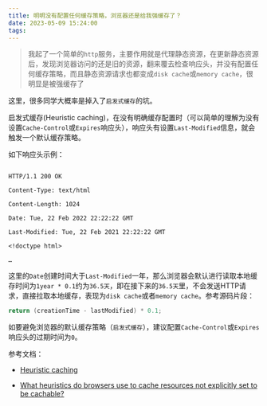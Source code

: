 ```yaml
---
title: 明明没有配置任何缓存策略，浏览器还是给我强缓存了？
date: 2023-05-09 15:24:00
tags:
---
```


> 我起了一个简单的`http`服务，主要作用就是代理静态资源，在更新静态资源后，发现浏览器访问的还是旧的资源，翻来覆去检查响应头，并没有配置任何缓存策略，而且静态资源请求也都变成`disk cache`或`memory cache`，很明显是被强缓存了

这里，很多同学大概率是掉入了`启发式缓存`的坑。

启发式缓存(Heuristic caching)，在没有明确缓存配置时（可以简单的理解为没有设置`Cache-Control`或`Expires`响应头），响应头有设置`Last-Modified`信息，就会触发一个默认缓存策略。

如下响应头示例：

```text

HTTP/1.1 200 OK

Content-Type: text/html

Content-Length: 1024

Date: Tue, 22 Feb 2022 22:22:22 GMT

Last-Modified: Tue, 22 Feb 2021 22:22:22 GMT

<!doctype html>

…

```

这里的`Date`创建时间大于`Last-Modified`一年，那么浏览器会默认进行读取本地缓存时间为`1year * 0.1`约为`36.5天`，即在接下来的`36.5天`里，不会发送HTTP请求，直接拉取本地缓存，表现为`disk cache`或者`memory cache`。参考源码片段：

```cpp
return (creationTime - lastModified) * 0.1;
```

如要避免浏览器的默认缓存策略（`启发式缓存`），建议配置`Cache-Control`或`Expires`响应头的过期时间为`0`。

参考文档：

- [Heuristic caching](https://developer.mozilla.org/en-US/docs/Web/HTTP/Caching#heuristic_caching)

- [What heuristics do browsers use to cache resources not explicitly set to be cachable?](https://stackoverflow.com/questions/14345898/what-heuristics-do-browsers-use-to-cache-resources-not-explicitly-set-to-be-cach)
